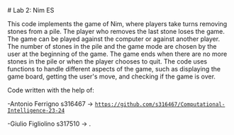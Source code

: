 # Lab 2: Nim ES

This code implements the game of Nim, where players take turns removing stones from a pile.
The player who removes the last stone loses the game.
The game can be played against the computer or against another player.
The number of stones in the pile and the game mode are chosen by the user at the beginning of the game.
The game ends when there are no more stones in the pile or when the player chooses to quit.
The code uses functions to handle different aspects of the game, such as displaying the game board, getting the user's move, and checking if the game is over.

Code written with the help of:

-Antonio Ferrigno s316467 -> [`https://github.com/s316467/Computational-Intelligence-23-24`](https://github.com/s316467/Computational-Intelligence-23-24) 

-Giulio Figliolino s317510 -> []().
